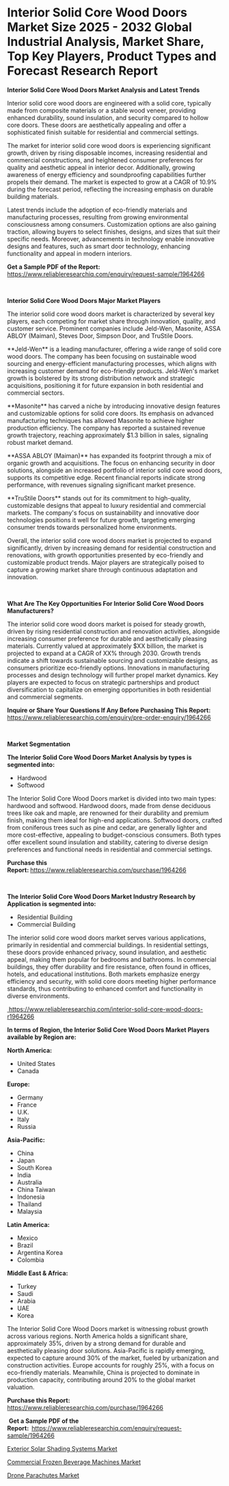 <p><h1>Interior Solid Core Wood Doors Market Size 2025 - 2032 Global Industrial Analysis, Market Share, Top Key Players, Product Types and Forecast Research Report</h1></p><p><strong>Interior Solid Core Wood Doors Market Analysis and Latest Trends</strong></p>
<p><p>Interior solid core wood doors are engineered with a solid core, typically made from composite materials or a stable wood veneer, providing enhanced durability, sound insulation, and security compared to hollow core doors. These doors are aesthetically appealing and offer a sophisticated finish suitable for residential and commercial settings.</p><p>The market for interior solid core wood doors is experiencing significant growth, driven by rising disposable incomes, increasing residential and commercial constructions, and heightened consumer preferences for quality and aesthetic appeal in interior decor. Additionally, growing awareness of energy efficiency and soundproofing capabilities further propels their demand. The market is expected to grow at a CAGR of 10.9% during the forecast period, reflecting the increasing emphasis on durable building materials.</p><p>Latest trends include the adoption of eco-friendly materials and manufacturing processes, resulting from growing environmental consciousness among consumers. Customization options are also gaining traction, allowing buyers to select finishes, designs, and sizes that suit their specific needs. Moreover, advancements in technology enable innovative designs and features, such as smart door technology, enhancing functionality and appeal in modern interiors.</p></p>
<p><strong>Get a Sample PDF of the Report:&nbsp;</strong> <a href="https://www.reliableresearchiq.com/enquiry/request-sample/1964266?utm_campaign=121&utm_medium=2&utm_source=Github&utm_content=ia&utm_term=21022025&utm_id=interior-solid-core-wood-doors">https://www.reliableresearchiq.com/enquiry/request-sample/1964266</a></p>
<p>&nbsp;</p>
<p><strong>Interior Solid Core Wood Doors Major Market Players</strong></p>
<p><p>The interior solid core wood doors market is characterized by several key players, each competing for market share through innovation, quality, and customer service. Prominent companies include Jeld-Wen, Masonite, ASSA ABLOY (Maiman), Steves Door, Simpson Door, and TruStile Doors.</p><p>**Jeld-Wen** is a leading manufacturer, offering a wide range of solid core wood doors. The company has been focusing on sustainable wood sourcing and energy-efficient manufacturing processes, which aligns with increasing customer demand for eco-friendly products. Jeld-Wen's market growth is bolstered by its strong distribution network and strategic acquisitions, positioning it for future expansion in both residential and commercial sectors.</p><p>**Masonite** has carved a niche by introducing innovative design features and customizable options for solid core doors. Its emphasis on advanced manufacturing techniques has allowed Masonite to achieve higher production efficiency. The company has reported a sustained revenue growth trajectory, reaching approximately $1.3 billion in sales, signaling robust market demand.</p><p>**ASSA ABLOY (Maiman)** has expanded its footprint through a mix of organic growth and acquisitions. The focus on enhancing security in door solutions, alongside an increased portfolio of interior solid core wood doors, supports its competitive edge. Recent financial reports indicate strong performance, with revenues signaling significant market presence.</p><p>**TruStile Doors** stands out for its commitment to high-quality, customizable designs that appeal to luxury residential and commercial markets. The company's focus on sustainability and innovative door technologies positions it well for future growth, targeting emerging consumer trends towards personalized home environments.</p><p>Overall, the interior solid core wood doors market is projected to expand significantly, driven by increasing demand for residential construction and renovations, with growth opportunities presented by eco-friendly and customizable product trends. Major players are strategically poised to capture a growing market share through continuous adaptation and innovation.</p></p>
<p>&nbsp;</p>
<p><strong>What Are The Key Opportunities For Interior Solid Core Wood Doors Manufacturers?</strong></p>
<p><p>The interior solid core wood doors market is poised for steady growth, driven by rising residential construction and renovation activities, alongside increasing consumer preference for durable and aesthetically pleasing materials. Currently valued at approximately $XX billion, the market is projected to expand at a CAGR of XX% through 2030. Growth trends indicate a shift towards sustainable sourcing and customizable designs, as consumers prioritize eco-friendly options. Innovations in manufacturing processes and design technology will further propel market dynamics. Key players are expected to focus on strategic partnerships and product diversification to capitalize on emerging opportunities in both residential and commercial segments.</p></p>
<p><strong>Inquire or Share Your Questions If Any Before Purchasing This Report:</strong> <a href="https://www.reliableresearchiq.com/enquiry/pre-order-enquiry/1964266?utm_campaign=121&utm_medium=2&utm_source=Github&utm_content=ia&utm_term=21022025&utm_id=interior-solid-core-wood-doors">https://www.reliableresearchiq.com/enquiry/pre-order-enquiry/1964266</a></p>
<p>&nbsp;</p>
<p><strong>Market Segmentation</strong></p>
<p><strong>The Interior Solid Core Wood Doors Market Analysis by types is segmented into:</strong></p>
<p><ul><li>Hardwood</li><li>Softwood</li></ul></p>
<p><p>The Interior Solid Core Wood Doors market is divided into two main types: hardwood and softwood. Hardwood doors, made from dense deciduous trees like oak and maple, are renowned for their durability and premium finish, making them ideal for high-end applications. Softwood doors, crafted from coniferous trees such as pine and cedar, are generally lighter and more cost-effective, appealing to budget-conscious consumers. Both types offer excellent sound insulation and stability, catering to diverse design preferences and functional needs in residential and commercial settings.</p></p>
<p><strong>Purchase this Report:&nbsp;</strong><a href="https://www.reliableresearchiq.com/purchase/1964266?utm_campaign=121&utm_medium=2&utm_source=Github&utm_content=ia&utm_term=21022025&utm_id=interior-solid-core-wood-doors">https://www.reliableresearchiq.com/purchase/1964266</a></p>
<p>&nbsp;</p>
<p><strong>The Interior Solid Core Wood Doors Market Industry Research by Application is segmented into:</strong></p>
<p><ul><li>Residential Building</li><li>Commercial Building</li></ul></p>
<p><p>The interior solid core wood doors market serves various applications, primarily in residential and commercial buildings. In residential settings, these doors provide enhanced privacy, sound insulation, and aesthetic appeal, making them popular for bedrooms and bathrooms. In commercial buildings, they offer durability and fire resistance, often found in offices, hotels, and educational institutions. Both markets emphasize energy efficiency and security, with solid core doors meeting higher performance standards, thus contributing to enhanced comfort and functionality in diverse environments.</p></p>
<p><a href="https://www.reliableresearchiq.com/interior-solid-core-wood-doors-r1964266?utm_campaign=121&utm_medium=2&utm_source=Github&utm_content=ia&utm_term=21022025&utm_id=interior-solid-core-wood-doors">&nbsp;https://www.reliableresearchiq.com/interior-solid-core-wood-doors-r1964266</a></p>
<p><strong>In terms of Region, the Interior Solid Core Wood Doors Market Players available by Region are:</strong></p>
<p>
    <p> <strong> North America: </strong>
        <ul>
            <li>United States</li>
            <li>Canada</li>
        </ul>
        </p> 
    <p> <strong> Europe: </strong>
        <ul>
            <li>Germany</li>
            <li>France</li>
            <li>U.K.</li>
            <li>Italy</li>
            <li>Russia</li>
        </ul>
        </p> 
    <p> <strong> Asia-Pacific: </strong>
        <ul>
            <li>China</li>
            <li>Japan</li>
            <li>South Korea</li>
            <li>India</li>
            <li>Australia</li>
            <li>China Taiwan</li>
            <li>Indonesia</li>
            <li>Thailand</li>
            <li>Malaysia</li>
        </ul>
        </p> 
    <p> <strong> Latin America: </strong>
        <ul>
            <li>Mexico</li>
            <li>Brazil</li>
            <li>Argentina Korea</li>
            <li>Colombia</li>
        </ul>
        </p> 
    <p> <strong> Middle East & Africa: </strong>
        <ul>
            <li>Turkey</li>
            <li>Saudi</li>
            <li>Arabia</li>
            <li>UAE</li>
            <li>Korea</li>
        </ul>
    </p>
    </p>
<p><p>The Interior Solid Core Wood Doors market is witnessing robust growth across various regions. North America holds a significant share, approximately 35%, driven by a strong demand for durable and aesthetically pleasing door solutions. Asia-Pacific is rapidly emerging, expected to capture around 30% of the market, fueled by urbanization and construction activities. Europe accounts for roughly 25%, with a focus on eco-friendly materials. Meanwhile, China is projected to dominate in production capacity, contributing around 20% to the global market valuation.</p></p>
<p><strong>Purchase this Report: </strong><a href="https://www.reliableresearchiq.com/purchase/1964266?utm_campaign=121&utm_medium=2&utm_source=Github&utm_content=ia&utm_term=21022025&utm_id=interior-solid-core-wood-doors">https://www.reliableresearchiq.com/purchase/1964266</a></p>
<p>&nbsp;<strong>Get a Sample PDF of the Report:&nbsp;&nbsp;</strong><a href="https://www.reliableresearchiq.com/enquiry/request-sample/1964266?utm_campaign=121&utm_medium=2&utm_source=Github&utm_content=ia&utm_term=21022025&utm_id=interior-solid-core-wood-doors">https://www.reliableresearchiq.com/enquiry/request-sample/1964266</a></p>
<p><strong></strong></p>
<p><p><a href="https://github.com/gulaimolin/Market-Research-Report-List-7/blob/main/exterior-solar-shading-systems-market.md?utm_campaign=121&utm_medium=2&utm_source=Github&utm_content=ia&utm_term=21022025&utm_id=interior-solid-core-wood-doors">Exterior Solar Shading Systems Market</a></p><p><a href="https://github.com/saiinylerma6/Market-Research-Report-List-1/blob/main/commercial-frozen-beverage-machines-market.md?utm_campaign=121&utm_medium=2&utm_source=Github&utm_content=ia&utm_term=21022025&utm_id=interior-solid-core-wood-doors">Commercial Frozen Beverage Machines Market</a></p><p><a href="https://github.com/akpthobs/Market-Research-Report-List-1/blob/main/drone-parachutes-market.md?utm_campaign=121&utm_medium=2&utm_source=Github&utm_content=ia&utm_term=21022025&utm_id=interior-solid-core-wood-doors">Drone Parachutes Market</a></p></p>